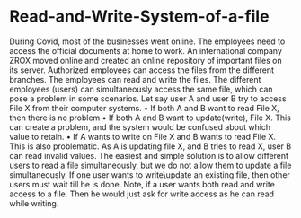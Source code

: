 # Read-and-Write-System-of-a-file
During Covid, most of the businesses went online. The employees need to access the official documents at home to work. An international company ZROX moved online and created an online repository of important files on its server. Authorized employees can access the files from the different branches. The employees can read and write the files. The different employees (users) can simultaneously access the same file, which can pose a problem in some scenarios. Let say user A and user B try to access File X from their computer systems. • If both A and B want to read File X, then there is no problem • If both A and B want to update(write), File X. This can create a problem, and the system would be confused about which value to retain. • If A wants to write on File X and B wants to read File X. This is also problematic. As A is updating file X, and B tries to read X, user B can read invalid values. The easiest and simple solution is to allow different users to read a file simultaneously, but we do not allow them to update a file simultaneously. If one user wants to write\update an existing file, then other users must wait till he is done. Note, if a user wants both read and write access to a file. Then he would just ask for write access as he can read while writing.

